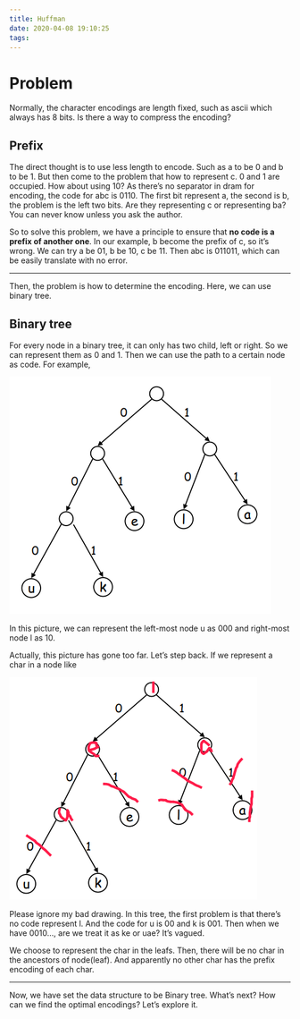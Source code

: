 ```yaml
---
title: Huffman
date: 2020-04-08 19:10:25
tags:
---
```


# Problem

Normally, the character encodings are length fixed, such as ascii which always has 8 bits. Is there a way to compress the encoding?

## Prefix

 The direct thought is to use less length to encode. Such as a to be 0 and b to be 1. But then come to the problem that how to represent c. 0 and 1 are occupied. How about using 10? As there’s no separator in dram for encoding, the code for abc is 0110. The first bit represent a, the second is b,  the problem is the left two bits. Are they representing c or representing ba? You can never know unless you ask the author.

So to solve this problem, we have a principle to ensure that **no code is a prefix of another one**. In our example, b become the prefix of c, so it’s wrong. We can try a be 01, b be 10, c be 11. Then abc is 011011, which can be easily translate with no error.

---

Then, the problem is how to determine the encoding. Here, we can use binary tree.

## Binary tree

For every node in a binary tree, it can only has two child, left or right. So we can represent them as 0 and 1. Then we can use the path to a certain node as code. For example,

![image-20200408230320747](2020-04-08-Huffman/image-20200408230320747.png)

In this picture, we can represent the left-most node u as 000 and right-most node l as 10.

Actually, this picture has gone too far. Let’s step back. If we represent a char in a node like

![image-20200408230810413](2020-04-08-Huffman/image-20200408230810413.png)

Please ignore my bad drawing. In this tree, the first problem is that there’s no code represent l. And the code for u is 00 and k is 001. Then when we have 0010..., are we treat it as ke or uae? It’s vagued.

We choose to represent the char in the leafs. Then, there will be no char in the ancestors of node(leaf). And apparently no other char has the prefix encoding of each char.

---

Now, we have set the data structure to be Binary tree. What’s next? How can we find the optimal encodings? Let’s explore it.